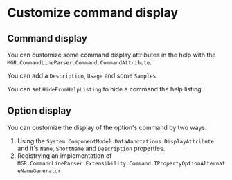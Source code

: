 # Customize command display
## Command display
You can customize some command display attributes in the help with the `MGR.CommandLineParser.Command.CommandAttribute`.

You can add a `Description`, `Usage` and some `Samples`.

You can set `HideFromHelpListing` to hide a command the help listing.

## Option display
You can customize the display of the option's command by two ways:
1. Using the `System.ComponentModel.DataAnnotations.DisplayAttribute`
 and it's `Name`, `ShortName` and `Description` properties.
2. Registrying an implementation of
 `MGR.CommandLineParser.Extensibility.Command.IPropertyOptionAlternateNameGenerator`.
